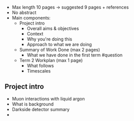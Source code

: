 - Max length 10 pages → suggested 9 pages + references
- No abstract
- Main components:
	- Project intro
		- Overall aims & objectives
		- Context
		- Why you're doing this
		- Approach to what we are doing
	- Summary of Work Done (max 2 pages)
		- What we have done in the first term #question 
	- Term 2 Workplan (max 1 page)
		- What follows
		- Timescales


## Project intro
- Muon interactions with liquid argon
- What is background 
- Darkside detector summary
- 